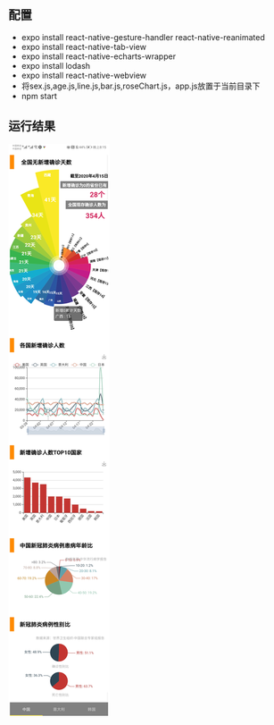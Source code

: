 ## 配置 ##
- expo install react-native-gesture-handler react-native-reanimated
- expo install react-native-tab-view
- expo install react-native-echarts-wrapper
- expo install lodash
- expo install react-native-webview
- 将sex.js,age.js,line.js,bar.js,roseChart.js，app.js放置于当前目录下
- npm start
## 运行结果 ##
![](result.jpg)